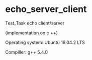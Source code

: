 # echo_server_client

Test_Task echo client/server

(implementation on c ++)


Operating system: Ubuntu 16.04.2 LTS

Compiller: g++ 5.4.0 
